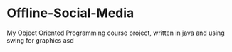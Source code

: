 # Offline-Social-Media
My Object Oriented Programming course project, written in java and using swing for graphics
asd